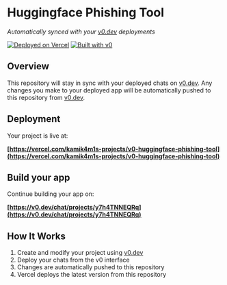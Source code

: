 # Huggingface Phishing Tool

*Automatically synced with your [v0.dev](https://v0.dev) deployments*

[![Deployed on Vercel](https://img.shields.io/badge/Deployed%20on-Vercel-black?style=for-the-badge&logo=vercel)](https://vercel.com/kamik4m1s-projects/v0-huggingface-phishing-tool)
[![Built with v0](https://img.shields.io/badge/Built%20with-v0.dev-black?style=for-the-badge)](https://v0.dev/chat/projects/y7h4TNNEQRq)

## Overview

This repository will stay in sync with your deployed chats on [v0.dev](https://v0.dev).
Any changes you make to your deployed app will be automatically pushed to this repository from [v0.dev](https://v0.dev).

## Deployment

Your project is live at:

**[https://vercel.com/kamik4m1s-projects/v0-huggingface-phishing-tool](https://vercel.com/kamik4m1s-projects/v0-huggingface-phishing-tool)**

## Build your app

Continue building your app on:

**[https://v0.dev/chat/projects/y7h4TNNEQRq](https://v0.dev/chat/projects/y7h4TNNEQRq)**

## How It Works

1. Create and modify your project using [v0.dev](https://v0.dev)
2. Deploy your chats from the v0 interface
3. Changes are automatically pushed to this repository
4. Vercel deploys the latest version from this repository
